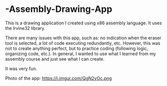 # -Assembly-Drawing-App

This is a drawing application I created using x86 assembly language. It uses the Irvine32 library.

There are many issues with this app, such as: no indication when the eraser tool is selected, a lot of code executing redundantly, etc. However, this was not to create anything perfect, but to practice coding (following logic, organizing code, etc.). In general, I wanted to use what I learned from my assembly course and just see what I can create.

It was very fun.

Photo of the app: https://i.imgur.com/QgN2yOc.png

